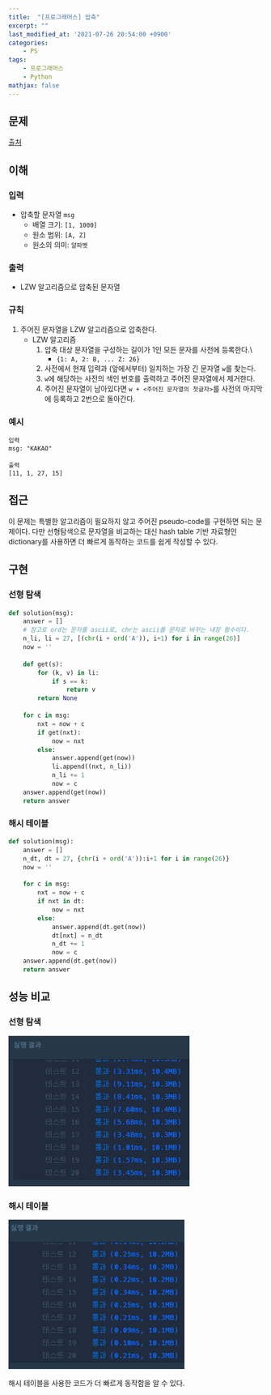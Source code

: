 ```yaml
---
title:  "[프로그래머스] 압축"
excerpt: ""
last_modified_at: '2021-07-26 20:54:00 +0900'
categories:
    - PS
tags:
    - 프로그래머스
    - Python
mathjax: false
---
```

## 문제
[출처](https://programmers.co.kr/learn/courses/30/lessons/17684)

## 이해

### 입력 
* 압축할 문자열 ```msg```
    * 배열 크기: ```[1, 1000]```
    * 원소 범위: ```[A, Z]```
    * 원소의 의미: ```알파벳```
            
### 출력 
* LZW 알고리즘으로 압축된 문자열

### 규칙
1. 주어진 문자열을 LZW 알고리즘으로 압축한다.
    * LZW 알고리즘
        1. 압축 대상 문자열을 구성하는 길이가 1인 모든 문자를 사전에 등록한다.\
            * ```{1: A, 2: B, ... Z: 26}```
        2. 사전에서 현재 입력과 (앞에서부터) 일치하는 가장 긴 문자열 ```w```를 찾는다.
        3. ```w```에 해당하는 사전의 색인 번호를 출력하고 주어진 문자열에서 제거한다.
        4. 주어진 문자열이 남아있다면 ```w + <주어진 문자열의 첫글자>```를 사전의 마지막에 등록하고 2번으로 돌아간다.

### 예시
```
입력
msg: "KAKAO"

출력
[11, 1, 27, 15]
```

## 접근
이 문제는 특별한 알고리즘이 필요하지 않고 주어진 pseudo-code를 구현하면 되는 문제이다. 다만 선형탐색으로 문자열을 비교하는 대신 hash table 기반 자료형인 dictionary를 사용하면 더 빠르게 동작하는 코드를 쉽게 작성할 수 있다.

## 구현

### 선형 탐색
```python
def solution(msg):
    answer = []
    # 참고로 ord는 문자를 ascii로, chr는 ascii를 문자로 바꾸는 내장 함수이다.
    n_li, li = 27, [(chr(i + ord('A')), i+1) for i in range(26)]
    now = ''
    
    def get(s):
        for (k, v) in li:
            if s == k:
                return v
        return None
    
    for c in msg:
        nxt = now + c
        if get(nxt):
            now = nxt
        else:
            answer.append(get(now))
            li.append((nxt, n_li))
            n_li += 1
            now = c
    answer.append(get(now))
    return answer
```

### 해시 테이블
```python
def solution(msg):
    answer = []
    n_dt, dt = 27, {chr(i + ord('A')):i+1 for i in range(26)}
    now = ''
    
    for c in msg:
        nxt = now + c
        if nxt in dt:
            now = nxt
        else:
            answer.append(dt.get(now))
            dt[nxt] = n_dt
            n_dt += 1
            now = c
    answer.append(dt.get(now))
    return answer
```

## 성능 비교

### 선형 탐색
![선형 탐색](/assets/images/2021/2021-07-26-1.png)

### 해시 테이블
![해시 테이블](/assets/images/2021/2021-07-26-2.png)

해시 테이블을 사용한 코드가 더 빠르게 동작함을 알 수 있다.